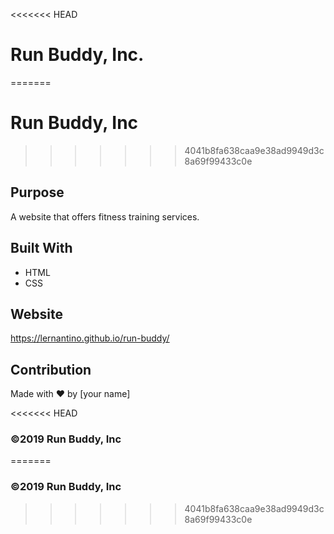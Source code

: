 <<<<<<< HEAD
# Run Buddy, Inc.
=======
# Run Buddy, Inc
>>>>>>> 4041b8fa638caa9e38ad9949d3c8a69f99433c0e

## Purpose
A website that offers fitness training services. 

## Built With
* HTML
* CSS

## Website
https://lernantino.github.io/run-buddy/

## Contribution
Made with ❤️ by [your name]

<<<<<<< HEAD
### ©️2019 Run Buddy, Inc 
=======
### ©️2019 Run Buddy, Inc 
>>>>>>> 4041b8fa638caa9e38ad9949d3c8a69f99433c0e
